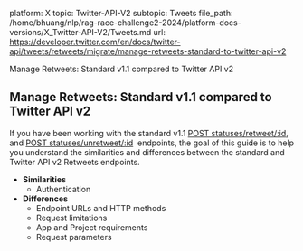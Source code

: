 platform: X
topic: Twitter-API-V2
subtopic: Tweets
file_path: /home/bhuang/nlp/rag-race-challenge2-2024/platform-docs-versions/X_Twitter-API-V2/Tweets.md
url: https://developer.twitter.com/en/docs/twitter-api/tweets/retweets/migrate/manage-retweets-standard-to-twitter-api-v2

Manage Retweets: Standard v1.1 compared to Twitter API v2

## Manage Retweets: Standard v1.1 compared to Twitter API v2

If you have been working with the standard v1.1 [POST statuses/retweet/:id](https://developer.twitter.com/en/docs/twitter-api/v1/tweets/post-and-engage/api-reference/post-statuses-retweet-id), and [POST statuses/unretweet/:id](https://developer.twitter.com/en/docs/twitter-api/v1/tweets/post-and-engage/api-reference/post-statuses-unretweet-id)  endpoints, the goal of this guide is to help you understand the similarities and differences between the standard and Twitter API v2 Retweets endpoints.

* **Similarities**
    * Authentication
* **Differences**
    * Endpoint URLs and HTTP methods
    * Request limitations
    * App and Project requirements
    * Request parameters
